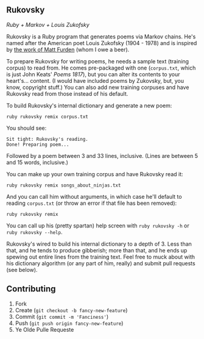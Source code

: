 ## Rukovsky

_Ruby + Markov + Louis Zukofsky_

Rukovsky is a Ruby program that generates poems via Markov chains. He's named after the American poet Louis Zukofsky (1904 - 1978) and is inspired by [the work of Matt Furden](https://github.com/zolrath/marky_markov) (whom I owe a beer).

To prepare Rukovsky for writing poems, he needs a sample text (training corpus) to read from. He comes pre-packaged with one (`corpus.txt`, which is just John Keats' _Poems 1817_), but you can alter its contents to your heart's... content. (I would have included poems by Zukovsky, but, you know, copyright stuff.) You can also add new training corpuses and have Rukovsky read from those instead of his default.

To build Rukovsky's internal dictionary and generate a new poem:

    ruby rukovsky remix corpus.txt

You should see:

    Sit tight: Rukovsky's reading.
    Done! Preparing poem...

Followed by a poem between 3 and 33 lines, inclusive. (Lines are between 5 and 15 words, inclusive.)

You can make up your own training corpus and have Rukovsky read it:

    ruby rukovsky remix songs_about_ninjas.txt

And you can call him without arguments, in which case he'll default to reading `corpus.txt` (or throw an error if that file has been removed):

    ruby rukovsky remix 

You can call up his (pretty spartan) help screen with `ruby rukovsky -h` or `ruby rukovsky --help`.

Rukovsky's wired to build his internal dictionary to a depth of 3. Less than that, and he tends to produce gibberish; more than that, and he ends up spewing out entire lines from the training text. Feel free to muck about with his dictionary algorithm (or any part of him, really) and submit pull requests (see below).

## Contributing

1. Fork
2. Create (`git checkout -b fancy-new-feature`)
3. Commit (`git commit -m 'Fanciness'`)
4. Push (`git push origin fancy-new-feature`)
5. Ye Olde Pulle Requeste

